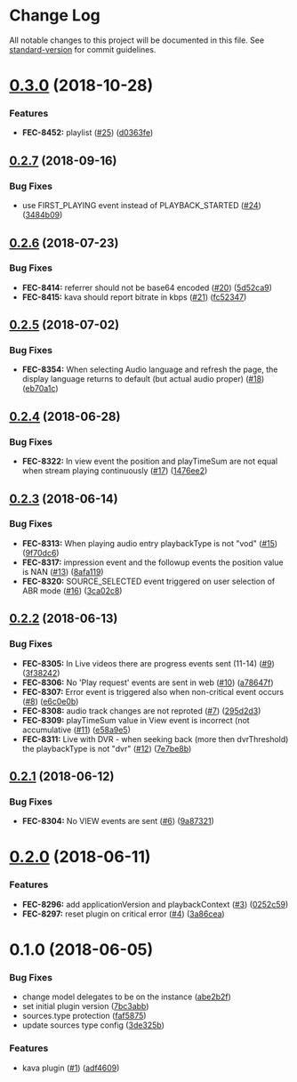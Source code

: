 # Change Log

All notable changes to this project will be documented in this file. See [standard-version](https://github.com/conventional-changelog/standard-version) for commit guidelines.

<a name="0.3.0"></a>
# [0.3.0](https://github.com/kaltura/playkit-js-kava/compare/v0.2.7...v0.3.0) (2018-10-28)


### Features

* **FEC-8452:** playlist ([#25](https://github.com/kaltura/playkit-js-kava/issues/25)) ([d0363fe](https://github.com/kaltura/playkit-js-kava/commit/d0363fe))



<a name="0.2.7"></a>
## [0.2.7](https://github.com/kaltura/playkit-js-kava/compare/v0.2.6...v0.2.7) (2018-09-16)


### Bug Fixes

* use FIRST_PLAYING event instead of PLAYBACK_STARTED ([#24](https://github.com/kaltura/playkit-js-kava/issues/24)) ([3484b09](https://github.com/kaltura/playkit-js-kava/commit/3484b09))



<a name="0.2.6"></a>
## [0.2.6](https://github.com/kaltura/playkit-js-kava/compare/v0.2.5...v0.2.6) (2018-07-23)


### Bug Fixes

* **FEC-8414:** referrer should not be base64 encoded ([#20](https://github.com/kaltura/playkit-js-kava/issues/20)) ([5d52ca9](https://github.com/kaltura/playkit-js-kava/commit/5d52ca9))
* **FEC-8415:** kava should report bitrate in kbps ([#21](https://github.com/kaltura/playkit-js-kava/issues/21)) ([fc52347](https://github.com/kaltura/playkit-js-kava/commit/fc52347))



<a name="0.2.5"></a>
## [0.2.5](https://github.com/kaltura/playkit-js-kava/compare/v0.2.4...v0.2.5) (2018-07-02)


### Bug Fixes

* **FEC-8354:** When selecting Audio language and refresh the page, the display language returns to default (but actual audio proper) ([#18](https://github.com/kaltura/playkit-js-kava/issues/18)) ([eb70a1c](https://github.com/kaltura/playkit-js-kava/commit/eb70a1c))



<a name="0.2.4"></a>
## [0.2.4](https://github.com/kaltura/playkit-js-kava/compare/v0.2.3...v0.2.4) (2018-06-28)


### Bug Fixes

* **FEC-8322:** In view event the position and playTimeSum are not equal when stream playing continuously ([#17](https://github.com/kaltura/playkit-js-kava/issues/17)) ([1476ee2](https://github.com/kaltura/playkit-js-kava/commit/1476ee2))



<a name="0.2.3"></a>
## [0.2.3](https://github.com/kaltura/playkit-js-kava/compare/v0.2.2...v0.2.3) (2018-06-14)


### Bug Fixes

* **FEC-8313:** When playing audio entry playbackType is not "vod" ([#15](https://github.com/kaltura/playkit-js-kava/issues/15)) ([9f70dc6](https://github.com/kaltura/playkit-js-kava/commit/9f70dc6))
* **FEC-8317:** impression event and the followup events the position value is NAN ([#13](https://github.com/kaltura/playkit-js-kava/issues/13)) ([8afa119](https://github.com/kaltura/playkit-js-kava/commit/8afa119))
* **FEC-8320:** SOURCE_SELECTED event triggered on user selection of ABR mode ([#16](https://github.com/kaltura/playkit-js-kava/issues/16)) ([3ca02c8](https://github.com/kaltura/playkit-js-kava/commit/3ca02c8))



<a name="0.2.2"></a>
## [0.2.2](https://github.com/kaltura/playkit-js-kava/compare/v0.2.1...v0.2.2) (2018-06-13)


### Bug Fixes

* **FEC-8305:** In Live videos there are progress events sent (11-14)  ([#9](https://github.com/kaltura/playkit-js-kava/issues/9)) ([3f38242](https://github.com/kaltura/playkit-js-kava/commit/3f38242))
* **FEC-8306:** No 'Play request' events are sent in web ([#10](https://github.com/kaltura/playkit-js-kava/issues/10)) ([a78647f](https://github.com/kaltura/playkit-js-kava/commit/a78647f))
* **FEC-8307:** Error event is triggered also when non-critical event occurs ([#8](https://github.com/kaltura/playkit-js-kava/issues/8)) ([e6c0e0b](https://github.com/kaltura/playkit-js-kava/commit/e6c0e0b))
* **FEC-8308:** audio track changes are not reproted ([#7](https://github.com/kaltura/playkit-js-kava/issues/7)) ([295d2d3](https://github.com/kaltura/playkit-js-kava/commit/295d2d3))
* **FEC-8309:** playTimeSum value in View event is incorrect (not accumulative ([#11](https://github.com/kaltura/playkit-js-kava/issues/11)) ([e58a9e5](https://github.com/kaltura/playkit-js-kava/commit/e58a9e5))
* **FEC-8311:** Live with DVR - when seeking back (more then dvrThreshold) the playbackType is not "dvr" ([#12](https://github.com/kaltura/playkit-js-kava/issues/12)) ([7e7be8b](https://github.com/kaltura/playkit-js-kava/commit/7e7be8b))



<a name="0.2.1"></a>
## [0.2.1](https://github.com/kaltura/playkit-js-kava/compare/v0.2.0...v0.2.1) (2018-06-12)


### Bug Fixes

* **FEC-8304:** No VIEW events are sent ([#6](https://github.com/kaltura/playkit-js-kava/issues/6)) ([9a87321](https://github.com/kaltura/playkit-js-kava/commit/9a87321))



<a name="0.2.0"></a>

# [0.2.0](https://github.com/kaltura/playkit-js-kava/compare/v0.1.0...v0.2.0) (2018-06-11)

### Features

- **FEC-8296:** add applicationVersion and playbackContext ([#3](https://github.com/kaltura/playkit-js-kava/issues/3)) ([0252c59](https://github.com/kaltura/playkit-js-kava/commit/0252c59))
- **FEC-8297:** reset plugin on critical error ([#4](https://github.com/kaltura/playkit-js-kava/issues/4)) ([3a86cea](https://github.com/kaltura/playkit-js-kava/commit/3a86cea))

<a name="0.1.0"></a>

# 0.1.0 (2018-06-05)

### Bug Fixes

- change model delegates to be on the instance ([abe2b2f](https://github.com/kaltura/playkit-js-kava/commit/abe2b2f))
- set initial plugin version ([7bc3abb](https://github.com/kaltura/playkit-js-kava/commit/7bc3abb))
- sources.type protection ([faf5875](https://github.com/kaltura/playkit-js-kava/commit/faf5875))
- update sources type config ([3de325b](https://github.com/kaltura/playkit-js-kava/commit/3de325b))

### Features

- kava plugin ([#1](https://github.com/kaltura/playkit-js-kava/issues/1)) ([adf4609](https://github.com/kaltura/playkit-js-kava/commit/adf4609))
